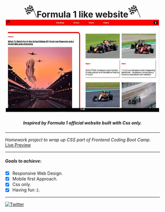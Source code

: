 <h1 align="center">
 <img src="https://github.com/mjm-code/flex_responsive_web_f1/blob/master/res/logo/f1_logo.png" width=40 height=40/>Formula 1 like website<img src="https://github.com/mjm-code/flex_responsive_web_f1/blob/master/res/logo/f1_logo.png" width=40 height=40/><br>
 <img src="https://github.com/mjm-code/flex_responsive_web_f1/blob/master/res/images/snippet.JPG" width=500 height=300/><br>
</h1>

<h5 align="center">Inspired by Formula 1 official website built with Css only. </h5>

***
 
*Homework project to wrap up CSS part of Frontend Coding Boot Camp.* [Live Preview](https://affectionate-yonath-082a77.netlify.app/) 

***
##### Goals to achieve: 

- [x] Responsive Web Design.
- [x] Mobile first Approach.
- [x] Css only.
- [x] Having fun :).  

***

 [![Twitter](https://img.shields.io/twitter/follow/mjmcode?style=social)](https://twitter.com/mjmcode)  

